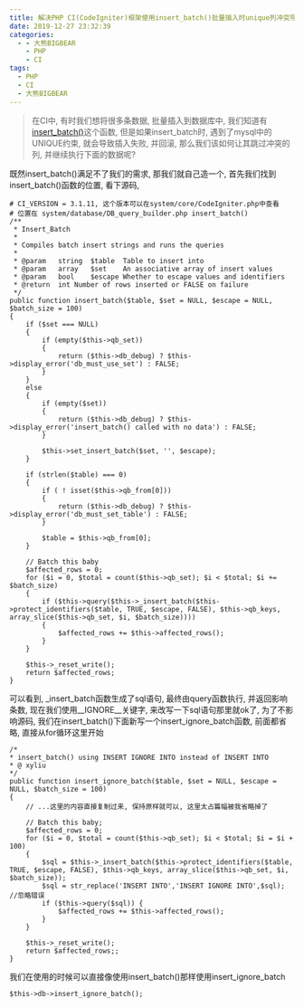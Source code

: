 ```yaml
---
title: 解决PHP CI(CodeIgniter)框架使用insert_batch()批量插入时unique列冲突导致操作失败的问题
date: 2019-12-27 23:32:39
categories:
  - - 大熊BIGBEAR
    - PHP
    - CI
tags:
  - PHP
  - CI
  - 大熊BIGBEAR
---
```


<!-- <meta name="referrer" content="no-referrer" /> -->

>在CI中, 有时我们想将很多条数据, 批量插入到数据库中, 我们知道有[insert_batch()](https://codeigniter.org.cn/user_guide/database/query_builder.html)这个函数, 但是如果insert_batch时, 遇到了mysql中的UNIQUE约束, 就会导致插入失败, 并回滚, 那么我们该如何让其跳过冲突的列, 并继续执行下面的数据呢?
 <!-- more -->
 
既然insert_batch()满足不了我们的需求, 那我们就自己造一个, 首先我们找到insert_batch()函数的位置, 看下源码,
```
# CI_VERSION = 3.1.11, 这个版本可以在system/core/CodeIgniter.php中查看
# 位置在 system/database/DB_query_builder.php insert_batch()
/**
 * Insert_Batch
 *
 * Compiles batch insert strings and runs the queries
 *
 * @param	string	$table	Table to insert into
 * @param	array	$set 	An associative array of insert values
 * @param	bool	$escape	Whether to escape values and identifiers
 * @return	int	Number of rows inserted or FALSE on failure
 */
public function insert_batch($table, $set = NULL, $escape = NULL, $batch_size = 100)
{
	if ($set === NULL)
	{
		if (empty($this->qb_set))
		{
			return ($this->db_debug) ? $this->display_error('db_must_use_set') : FALSE;
		}
	}
	else
	{
		if (empty($set))
		{
			return ($this->db_debug) ? $this->display_error('insert_batch() called with no data') : FALSE;
		}

		$this->set_insert_batch($set, '', $escape);
	}

	if (strlen($table) === 0)
	{
		if ( ! isset($this->qb_from[0]))
		{
			return ($this->db_debug) ? $this->display_error('db_must_set_table') : FALSE;
		}

		$table = $this->qb_from[0];
	}

	// Batch this baby
	$affected_rows = 0;
	for ($i = 0, $total = count($this->qb_set); $i < $total; $i += $batch_size)
	{
		if ($this->query($this->_insert_batch($this->protect_identifiers($table, TRUE, $escape, FALSE), $this->qb_keys, array_slice($this->qb_set, $i, $batch_size))))
		{
			$affected_rows += $this->affected_rows();
		}
	}

	$this->_reset_write();
	return $affected_rows;
}

```
可以看到, _insert_batch函数生成了sql语句, 最终由query函数执行, 并返回影响条数, 现在我们使用__IGNORE__关键字, 来改写一下sql语句那里就ok了, 为了不影响源码, 我们在insert_batch()下面新写一个insert_ignore_batch函数, 前面都省略, 直接从for循环这里开始
```
/*
* insert_batch() using INSERT IGNORE INTO instead of INSERT INTO
* @ xyliu
*/
public function insert_ignore_batch($table, $set = NULL, $escape = NULL, $batch_size = 100)
{
    // ...这里的内容直接复制过来, 保持原样就可以, 这里太占篇幅被我省略掉了

    // Batch this baby;
    $affected_rows = 0;
    for ($i = 0, $total = count($this->qb_set); $i < $total; $i = $i + 100)
    {
        $sql = $this->_insert_batch($this->protect_identifiers($table, TRUE, $escape, FALSE), $this->qb_keys, array_slice($this->qb_set, $i, $batch_size));
        $sql = str_replace('INSERT INTO','INSERT IGNORE INTO',$sql); //忽略错误
        if ($this->query($sql)) {
        	$affected_rows += $this->affected_rows();
        }
    }

    $this->_reset_write();
    return $affected_rows;;
}

```

我们在使用的时候可以直接像使用insert_batch()那样使用insert_ignore_batch
```
$this->db->insert_ignore_batch();
```